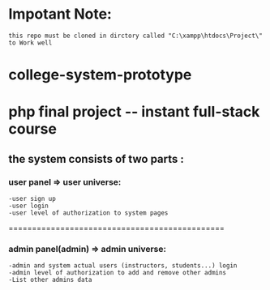 # Impotant Note:
    this repo must be cloned in dirctory called "C:\xampp\htdocs\Project\" to Work well
# college-system-prototype
php final project -- instant full-stack course
=============================================
the system consists of two parts :
---------------------------------------------
### user panel => user universe:
    -user sign up
    -user login
    -user level of authorization to system pages
==============================================
### admin panel(admin) => admin universe:
    -admin and system actual users (instructors, students...) login
    -admin level of authorization to add and remove other admins
    -List other admins data
